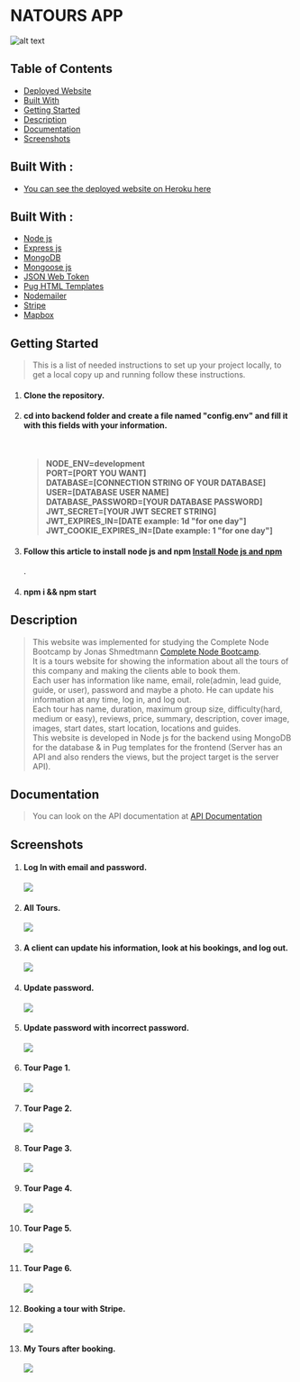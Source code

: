 # NATOURS APP

![alt text](./Images/logo-green.png)

<h2>Table of Contents</h2>
<ul>
  <li><a href="#deployed-website--">Deployed Website</a></li>
  <li><a href="#built-with--">Built With</a></li>
  <li><a href="#getting-started">Getting Started</a></li>
  <li><a href="#Description">Description</a></li>
  <li><a href="#Documentation">Documentation</a></li>
  <li><a href="#Screenshots">Screenshots</a></li>
</ul>

<h2 href="#DeployedWebsite">Built With : </h2>
 <ul>
  <li><a href="https://natours-moaz.herokuapp.com/">You can see the deployed website on Heroku here</a></li>
 </ul>

<h2 href="#BuiltWith">Built With : </h2>
 <ul>
  <li><a href="https://www.w3schools.com/nodejs/">Node js</a></li>
  <li><a href="https://www.javatpoint.com/expressjs-tutorial">Express js</a></li>
  <li><a href="https://www.w3schools.in/mongodb/tutorials/">MongoDB</a></li>
  <li><a href="https://mongoosejs.com/">Mongoose js</a></li>
  <li><a href="http://www.w3schools.me/aspnetcore/implement-jwt">JSON Web Token</a></li>
  <li><a href="https://www.sitepoint.com/a-beginners-guide-to-pug/">Pug HTML Templates</a></li>
  <li><a href="https://nodemailer.com/about/">Nodemailer</a></li>
  <li><a href="https://stripe.com/en-gb-us">Stripe</a></li>
  <li><a href="https://www.mapbox.com/">Mapbox</a></li>

 </ul>

<h2 href="#GettingStarted">Getting Started</h2>
<blockquote>
  <p>This is a list of needed instructions to set up your project locally, to get a local copy up and running follow these instructions.
 </p>
</blockquote>
<ol>
<li>
  <h4>Clone the repository.</h4>
 </li>
 <li>
  <h4>cd into backend folder and create a file named "config.env" and fill it with this fields with your information. <h4>  <br> <blockquote> <p> NODE_ENV=development <br>
PORT=[PORT YOU WANT] <br>
DATABASE=[CONNECTION STRING OF YOUR DATABASE] <br>
USER=[DATABASE USER NAME] <br>
DATABASE_PASSWORD=[YOUR DATABASE PASSWORD] <br>
JWT_SECRET=[YOUR JWT SECRET STRING] <br>
JWT_EXPIRES_IN=[DATE example: 1d "for one day"] <br>
JWT_COOKIE_EXPIRES_IN=[Date example: 1 "for one day"] <br></p> </blockquote>
 </li>
 <li>
  <h4>Follow this article to install node js and npm <a href="https://phoenixnap.com/kb/install-node-js-npm-on-windows">Install Node js and npm</a></h4>.
 </li>
 <li>
  <h4>npm i && npm start</h4>
 </li>
 </ol>

<h2 href="#Description">Description</h2>
<blockquote>
  <p>
  This website was implemented for studying the Complete Node Bootcamp by Jonas Shmedtmann <a href="https://www.udemy.com/course/nodejs-express-mongodb-bootcamp/?utm_source=adwords&utm_medium=udemyads&utm_campaign=LongTail_la.EN_cc.ROW&utm_content=deal4584&utm_term=_._ag_77879424134_._ad_535397245863_._kw__._de_c_._dm__._pl__._ti_dsa-1007766171312_._li_1005394_._pd__._&matchtype=&gclid=Cj0KCQjwj7CZBhDHARIsAPPWv3eIDgakxVmBXRF82kcnFnDo4XZvbb8CzvO8T8LuP7If9EGJ3jfU9sgaAsslEALw_wcB">Complete Node Bootcamp</a>.
  <br>
  It is a tours website for showing the information about all the tours of this company and making the clients able to book them.
  <br>
  Each user has information like name, email, role(admin, lead guide, guide, or user), password and maybe a photo. He can update his information at any time, log in, and log out.
  <br> 
  Each tour has name, duration, maximum group size, difficulty(hard, medium or easy), reviews, price, summary, description, cover image, images, start dates, start location, locations and guides.
  <br> 
  This website is developed in Node js for the backend using MongoDB for the database & in Pug templates for the frontend (Server has an API and also renders the views, but the project target is the server API).

 </p>
</blockquote>

<h2 href="#Documentation">Documentation</h2>
<blockquote>
  <p>
  You can look on the API documentation at <a href="https://documenter.getpostman.com/view/22736405/VVkCdbKe">API Documentation</a>
  </p>
</blockquote>

<h2 href="#Screenshots">Screenshots</h2>
<ol>
<li>
  <h4>Log In with email and password.</h4>
  <img src="./Images/Log In.PNG">
</li>
<li>
  <h4>All Tours.</h4>
  <img src="./Images/All Tours.PNG">
</li>
<li>
  <h4>A client can update his information, look at his bookings, and log out.</h4>
  <img src="./Images/Update information.PNG">
</li>
<li>
  <h4>Update password.</h4>
  <img src="./Images/Update password.PNG">
</li>
<li>
  <h4>Update password with incorrect password.</h4>
  <img src="./Images/Update password with incorrect password.PNG">
</li>
<li>
  <h4>Tour Page 1.</h4>
  <img src="./Images/Tour Page 1.PNG">
</li>
<li>
  <h4>Tour Page 2.</h4>
  <img src="./Images/Tour Page 2.PNG">
</li>
<li>
  <h4>Tour Page 3.</h4>
  <img src="./Images/Tour Page 3.PNG">
</li>
<li>
  <h4>Tour Page 4.</h4>
  <img src="./Images/Tour Page 4.PNG">
</li>
<li>
  <h4>Tour Page 5.</h4>
  <img src="./Images/Tour Page 5.PNG">
</li>
<li>
  <h4>Tour Page 6.</h4>
  <img src="./Images/Tour Page 6.PNG">
</li>
<li>
  <h4>Booking a tour with Stripe.</h4>
  <img src="./Images/Booking a tour with Stripe.PNG">
</li>
<li>
  <h4>My Tours after booking.</h4>
  <img src="./Images/My Tours after booking.PNG">
</li>
</ol>
